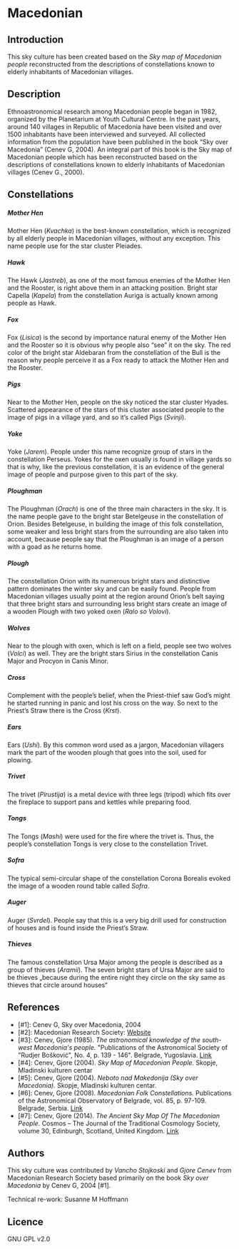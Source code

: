 # Macedonian

## Introduction

This sky culture has been created based on the _Sky map of Macedonian people_
reconstructed from the descriptions of constellations known to elderly
inhabitants of Macedonian villages.

## Description

Ethnoastronomical research among Macedonian people began in 1982, organized by
the Planetarium at Youth Cultural Centre. In the past years, around 140
villages in Republic of Macedonia have been visited and over 1500 inhabitants
have been interviewed and surveyed. All collected information from the
population have been published in the book “Sky over Macedonia” (Cenev G,
2004). An integral part of this book is the Sky map of Macedonian people which
has been reconstructed based on the descriptions of constellations known to
elderly inhabitants of Macedonian villages (Cenev G., 2000).

## Constellations

##### Mother Hen

Mother Hen (_Kvachka_) is the best-known constellation, which is recognized by
all elderly people in Macedonian villages, without any exception. This name
people use for the star cluster Pleiades.

##### Hawk

The Hawk (_Јastreb_), as one of the most famous enemies of the Mother Hen and
the Rooster, is right above them in an attacking position. Bright star Capella
(_Kapela_) from the constellation Auriga is actually known among people as
Hawk.

##### Fox

Fox (_Lisica_) is the second by importance natural enemy of the Mother Hen and
the Rooster so it is obvious why people also “see” it on the sky. The red color
of the bright star Aldebaran from the constellation of the Bull is the reason
why people perceive it as a Fox ready to attack the Mother Hen and the Rooster.

##### Pigs

Near to the Mother Hen, people on the sky noticed the star cluster Hyades.
Scattered appearance of the stars of this cluster associated people to the
image of pigs in a village yard, and so it’s called Pigs (_Svinji_).

##### Yoke

Yoke (_Jarem_). People under this name recognize group of stars in the
constellation Perseus. Yokes for the oxen usually is found in village yards so
that is why, like the previous constellation, it is an evidence of the general
image of people and purpose given to this part of the sky.

##### Ploughman

The Ploughman (_Orach_) is one of the three main characters in the sky. It is
the name people gave to the bright star Betelgeuse in the constellation of
Orion. Besides Betelgeuse, in building the image of this folk constellation,
some weaker and less bright stars from the surrounding are also taken into
account, because people say that the Ploughman is an image of a person with a
goad as he returns home.

##### Plough

The constellation Orion with its numerous bright stars and distinctive pattern
dominates the winter sky and can be easily found. People from Macedonian
villages usually point at the region around Orion’s belt saying that three
bright stars and surrounding less bright stars create an image of a wooden
Plough with two yoked oxen (_Ralo so Volovi_).

##### Wolves

Near to the plough with oxen, which is left on a field, people see two wolves
(_Volci_) as well. They are the bright stars Sirius in the constellation Canis
Major and Procyon in Canis Minor.

##### Cross

Complement with the people’s belief, when the Priest-thief saw God’s might he
started running in panic and lost his cross on the way. So next to the Priest’s
Straw there is the Cross (_Krst_).

##### Ears

Ears (_Ushi_). By this common word used as a jargon, Macedonian villagers mark
the part of the wooden plough that goes into the soil, used for plowing.

##### Trivet

The trivet (_Pirustija_) is a metal device with three legs (tripod) which fits
over the fireplace to support pans and kettles while preparing food.

##### Tongs

The Tongs (_Mashi_) were used for the fire where the trivet is. Thus, the
people’s constellation Tongs is very close to the constellation Trivet.

##### Sofra

The typical semi-circular shape of the constellation Corona Borealis evoked the
image of a wooden round table called _Sofra_.

##### Auger

Auger (_Svrdel_). People say that this is a very big drill used for
construction of houses and is found inside the Priest’s Straw.

##### Thieves

The famous constellation Ursa Major among the people is described as a group of
thieves (_Aramii_). The seven bright stars of Ursa Major are said to be thieves
„because during the entire night they circle on the sky same as thieves that
circle around houses“


## References

 - [#1]: Cenev G, Sky over Macedonia, 2004
 - [#2]: Macedonian Research Society: [Website](http://mid.org.mk/ethnoastronomy/)
 - [#3]: Cenev, Gjore (1985). _The astronomical knowledge of the south-west Macedonia's people._ "Publications of the Astronomical Society of "Rudjer Bošković", No. 4, p. 139 - 146". Belgrade, Yugoslavia. [Link](http://adsabs.harvard.edu/abs/1985PASRB...4..139C)
 - [#4]: Cenev, Gjore (2004). _Sky Map of Macedonian People._ Skopje, Mladinski kulturen centar
 - [#5]: Cenev, Gjore (2004). _Neboto nad Makedonija (Sky over Macedonia)._ Skopje, Mladinski kulturen centar.
 - [#6]: Cenev, Gjore (2008). _Macedonian Folk Constellations._ Publications of the Astronomical Observatory of Belgrade, vol. 85, p. 97-109. Belgrade, Serbia. [Link](http://adsabs.harvard.edu/abs/2008POBeo..85...97C)
 - [#7]: Cenev, Gjore (2014). _The Ancient Sky Map Of The Macedonian People._ Cosmos – The Journal of the Traditional Cosmology Society, volume 30, Edinburgh, Scotland, United Kingdom. [Link](http://www.academia.edu/18707131/The_Ancient_Sky_Map_Of_The_Macedonian_People)

## Authors

This sky culture was contributed by _Vancho Stojkoski_ and _Gjore Cenev_ from
Macedonian Research Society based primarily on the book _Sky over Macedonia_
by Cenev G, 2004 [#1].

Technical re-work: Susanne M Hoffmann

## Licence

GNU GPL v2.0
